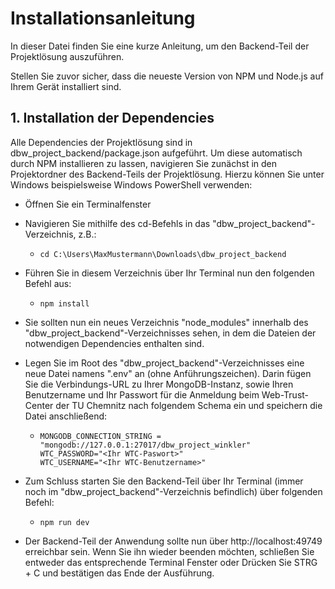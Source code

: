 # Installationsanleitung

In dieser Datei finden Sie eine kurze Anleitung, um den Backend-Teil der Projektlösung auszuführen.

Stellen Sie zuvor sicher, dass die neueste Version von NPM und Node.js auf Ihrem Gerät installiert sind.

## 1. Installation der Dependencies

Alle Dependencies der Projektlösung sind in dbw_project_backend/package.json aufgeführt. Um diese automatisch durch NPM installieren zu lassen, navigieren Sie zunächst in den Projektordner des Backend-Teils der Projektlösung. Hierzu können Sie unter Windows beispielsweise Windows PowerShell verwenden:

- Öffnen Sie ein Terminalfenster

- Navigieren Sie mithilfe des cd-Befehls in das "dbw_project_backend"-Verzeichnis, z.B.:

  - ```
    cd C:\Users\MaxMustermann\Downloads\dbw_project_backend
    ```

- Führen Sie in diesem Verzeichnis über Ihr Terminal nun den folgenden Befehl aus:

  - ```
    npm install
    ```

- Sie sollten nun ein neues Verzeichnis "node_modules" innerhalb des "dbw_project_backend"-Verzeichnisses sehen, in dem die Dateien der notwendigen Dependencies enthalten sind.

- Legen Sie im Root des "dbw_project_backend"-Verzeichnisses eine neue Datei namens ".env" an (ohne Anführungszeichen). Darin fügen Sie die Verbindungs-URL zu Ihrer MongoDB-Instanz, sowie Ihren Benutzername und Ihr Passwort für die Anmeldung beim Web-Trust-Center der TU Chemnitz nach folgendem Schema ein und speichern die Datei anschließend:

  - ```
    MONGODB_CONNECTION_STRING = "mongodb://127.0.0.1:27017/dbw_project_winkler"
    WTC_PASSWORD="<Ihr WTC-Paswort>"
    WTC_USERNAME="<Ihr WTC-Benutzername>"
    ```

- Zum Schluss starten Sie den Backend-Teil über Ihr Terminal (immer noch im "dbw_project_backend"-Verzeichnis befindlich) über folgenden Befehl:

  - ```
    npm run dev
    ```

- Der Backend-Teil der Anwendung sollte nun über http://localhost:49749 erreichbar sein. Wenn Sie ihn wieder beenden möchten, schließen Sie entweder das entsprechende Terminal Fenster oder Drücken Sie STRG + C und bestätigen das Ende der Ausführung.